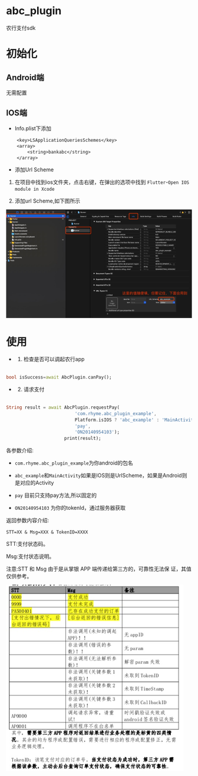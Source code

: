 # abc_plugin
农行支付sdk

# 初始化

## Android端
无需配置

## IOS端
- Info.plist下添加

```plist
	<key>LSApplicationQueriesSchemes</key>
	<array>
		<string>bankabc</string>
	</array>
```

- 添加Url Scheme

1. 在项目中找到ios文件夹，点击右键，在弹出的选项中找到 `Flutter`-`Open IOS module in Xcode`

2. 添加url Scheme,如下图所示

![](/img/img1.jpg)


# 使用

- 1. 检查是否可以调起农行app

```dart

bool isSuccess=await AbcPlugin.canPay();

```

- 2. 请求支付

```dart

String result = await AbcPlugin.requestPay(
                          'com.rhyme.abc_plugin_example',
                          Platform.isIOS ? 'abc_example' : 'MainActivity',
                          'pay',
                          'ON20140954103');
                      print(result);
```
各参数介绍:

- `com.rhyme.abc_plugin_example`为你android的包名

- `abc_example`和`MainActivity`如果是IOS则是UrlScheme，如果是Android则是对应的Activity

- `pay` 目前只支持pay方法,所以固定的

- `ON20140954103` 为你的tokenId，通过服务器获取

返回参数内容介绍:
```
STT=XX & Msg=XXX & TokenID=XXXX
```
STT:支付状态码。

Msg:支付状态说明。

注意:STT 和 Msg 由于是从掌银 APP 端传递给第三方的，可靠性无法保 证，其值仅供参考。

![](/img/img2.jpg)